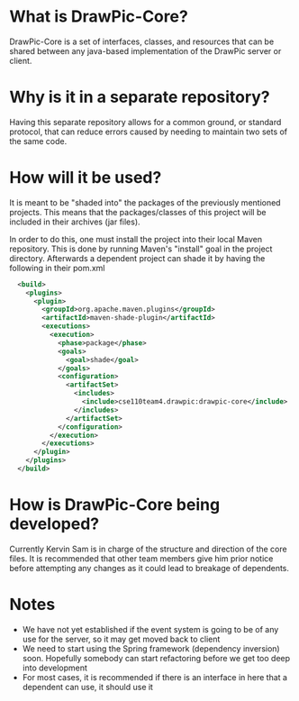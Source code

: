 # What is DrawPic-Core?
DrawPic-Core is a set of interfaces, classes, and resources that can be shared between any java-based implementation of the DrawPic server or client.

# Why is it in a separate repository?
Having this separate repository allows for a common ground, or standard protocol, that can reduce errors caused by needing to maintain two sets of the same code.

# How will it be used?
It is meant to be "shaded into" the packages of the previously mentioned projects.
This means that the packages/classes of this project will be included in their archives (jar files).

In order to do this, one must install the project into their local Maven repository. This is done by running Maven's "install" goal in the project directory.
Afterwards a dependent project can shade it by having the following in their pom.xml

```xml
  <build>
    <plugins>
      <plugin>
        <groupId>org.apache.maven.plugins</groupId>
        <artifactId>maven-shade-plugin</artifactId>
        <executions>
          <execution>
            <phase>package</phase>
            <goals>
              <goal>shade</goal>
            </goals>
            <configuration>
              <artifactSet>
                <includes>
                  <include>cse110team4.drawpic:drawpic-core</include>
                </includes>
              </artifactSet>
            </configuration>
          </execution>
        </executions>
      </plugin>
    </plugins>
  </build>
```

# How is DrawPic-Core being developed?
Currently Kervin Sam is in charge of the structure and direction of the core files. It is recommended that other team members give him prior notice before attempting any changes as it could lead to breakage of dependents.

# Notes
- We have not yet established if the event system is going to be of any use for the server, so it may get moved back to client
- We need to start using the Spring framework (dependency inversion) soon. Hopefully somebody can start refactoring before we get too deep into development
- For most cases, it is recommended if there is an interface in here that a dependent can use, it should use it
